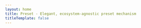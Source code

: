 ```yaml
---
layout: home
title: Preset - Elegant, ecosystem-agnostic preset mechanism
titleTemplate: false
---
```


<script setup>
import Marketing from '../.vitepress/theme/components/marketing.vue'
</script>

<Marketing />
